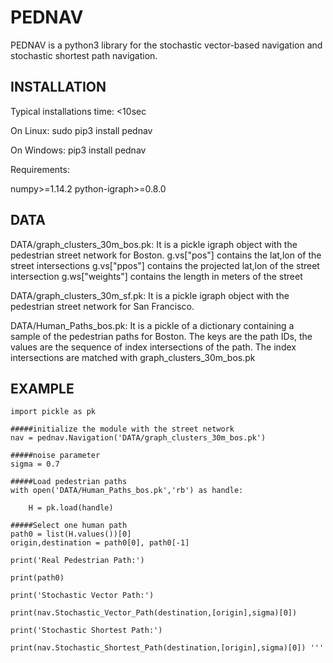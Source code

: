 # PEDNAV ####################

PEDNAV is a python3 library for the stochastic vector-based navigation and stochastic shortest path navigation.


## INSTALLATION ########

Typical installations time: <10sec

On Linux: sudo pip3 install pednav

On Windows: pip3 install pednav

Requirements:

numpy>=1.14.2
python-igraph>=0.8.0

## DATA ###################

DATA/graph_clusters_30m_bos.pk: 
It is a pickle igraph object with the pedestrian street network for Boston.
g.vs["pos"] contains the lat,lon of the street intersections
g.vs["ppos"] contains the projected lat,lon of the street intersection
g.ws["weights"] contains the length in meters of the street
  
DATA/graph_clusters_30m_sf.pk: 
It is a pickle igraph object with the pedestrian street network for San Francisco.


DATA/Human_Paths_bos.pk:
It is a pickle of a dictionary containing a sample of the pedestrian paths for Boston.
The keys are the path IDs, the values are the sequence of index intersections of the path.
The index intersections are matched with graph_clusters_30m_bos.pk


## EXAMPLE ############

```import pednav
import pickle as pk

#####initialize the module with the street network
nav = pednav.Navigation('DATA/graph_clusters_30m_bos.pk')

#####noise parameter
sigma = 0.7

#####Load pedestrian paths
with open('DATA/Human_Paths_bos.pk','rb') as handle:

	H = pk.load(handle)
	
#####Select one human path	
path0 = list(H.values())[0]
origin,destination = path0[0], path0[-1]

print('Real Pedestrian Path:')

print(path0)

print('Stochastic Vector Path:')

print(nav.Stochastic_Vector_Path(destination,[origin],sigma)[0])

print('Stochastic Shortest Path:')

print(nav.Stochastic_Shortest_Path(destination,[origin],sigma)[0]) '''
